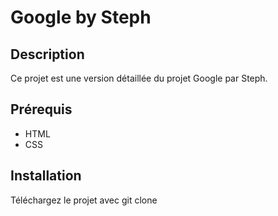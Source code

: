 # Google by Steph

## Description

Ce projet est une version détaillée du projet Google par Steph.

## Prérequis

- HTML
- CSS


## Installation

Téléchargez le projet avec git clone 